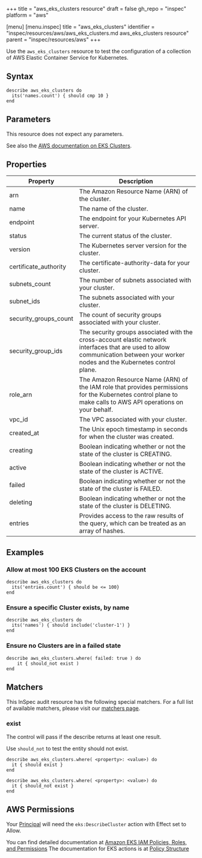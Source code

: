 +++
title = "aws_eks_clusters resource"
draft = false
gh_repo = "inspec"
platform = "aws"

[menu]
  [menu.inspec]
    title = "aws_eks_clusters"
    identifier = "inspec/resources/aws/aws_eks_clusters.md aws_eks_clusters resource"
    parent = "inspec/resources/aws"
+++

Use the `aws_eks_clusters` resource to test the configuration of a collection of AWS Elastic Container Service for Kubernetes.

## Syntax

    describe aws_eks_clusters do
      its('names.count') { should cmp 10 }
    end

## Parameters

This resource does not expect any parameters.

See also the [AWS documentation on EKS Clusters](https://docs.aws.amazon.com/eks/latest/userguide/getting-started.html).

## Properties

| Property              | Description                                                                                                                                                                       |
| --------------------- | --------------------------------------------------------------------------------------------------------------------------------------------------------------------------------- |
| arn                   | The Amazon Resource Name (ARN) of the cluster.                                                                                                                                    |
| name                  | The name of the cluster.                                                                                                                                                          |
| endpoint              | The endpoint for your Kubernetes API server.                                                                                                                                      |
| status                | The current status of the cluster.                                                                                                                                                |
| version               | The Kubernetes server version for the cluster.                                                                                                                                    |
| certificate_authority | The certificate-authority-data for your cluster.                                                                                                                                  |
| subnets_count         | The number of subnets associated with your cluster.                                                                                                                               |
| subnet_ids            | The subnets associated with your cluster.                                                                                                                                         |
| security_groups_count | The count of security groups associated with your cluster.                                                                                                                        |
| security_group_ids    | The security groups associated with the cross-account elastic network interfaces that are used to allow communication between your worker nodes and the Kubernetes control plane. |
| role_arn              | The Amazon Resource Name (ARN) of the IAM role that provides permissions for the Kubernetes control plane to make calls to AWS API operations on your behalf.                     |
| vpc_id                | The VPC associated with your cluster.                                                                                                                                             |
| created_at            | The Unix epoch timestamp in seconds for when the cluster was created.                                                                                                             |
| creating              | Boolean indicating whether or not the state of the cluster is CREATING.                                                                                                           |
| active                | Boolean indicating whether or not the state of the cluster is ACTIVE.                                                                                                             |
| failed                | Boolean indicating whether or not the state of the cluster is FAILED.                                                                                                             |
| deleting              | Boolean indicating whether or not the state of the cluster is DELETING.                                                                                                           |
| entries               | Provides access to the raw results of the query, which can be treated as an array of hashes.                                                                                      |

## Examples

### Allow at most 100 EKS Clusters on the account

    describe aws_eks_clusters do
      its('entries.count') { should be <= 100}
    end

### Ensure a specific Cluster exists, by name

    describe aws_eks_clusters do
      its('names') { should include('cluster-1') }
    end

### Ensure no Clusters are in a failed state

    describe aws_eks_clusters.where( failed: true ) do
        it { should_not exist )
    end

## Matchers

This InSpec audit resource has the following special matchers. For a full list
of available matchers, please visit our [matchers page](/inspec/matchers/).

### exist

The control will pass if the describe returns at least one result.

Use `should_not` to test the entity should not exist.

    describe aws_eks_clusters.where( <property>: <value>) do
      it { should exist }
    end

    describe aws_eks_clusters.where( <property>: <value>) do
      it { should_not exist }
    end

## AWS Permissions

Your [Principal](https://docs.aws.amazon.com/IAM/latest/UserGuide/intro-structure.html#intro-structure-principal) will need the `eks:DescribeCluster` action with Effect set to Allow.

You can find detailed documentation at [Amazon EKS IAM Policies, Roles, and Permissions](https://docs.aws.amazon.com/eks/latest/userguide/IAM_policies.html)
The documentation for EKS actions is at [Policy Structure](https://docs.aws.amazon.com/eks/latest/userguide/iam-policy-structure.html#UsingWithEKS_Actions)
